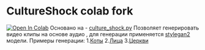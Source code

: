 # CultureShock colab fork
[![Open In Colab](https://colab.research.google.com/assets/colab-badge.svg)](https://colab.research.google.com/github/Slava096/blob/CultureShock_colab_fork/CultureShok.ipynb)
Основано на - [culture_shock.py](https://gist.github.com/rolux/48f1da6cf2bc6ca5833dbacbf852b348culture_shock.py)
Позволяет генерировать видео клипы на основе аудио , для генерации применяется [stylegan2](https://github.com/NVlabs/stylegan2) модели.
Примеры генерации:
1.[Коты](https://youtu.be/RBeZeBLfD_s)
2.[Лица](https://youtu.be/XcqcCwXNFeM)
3.[Церкви](https://youtu.be/rXm2vc8vDII)
